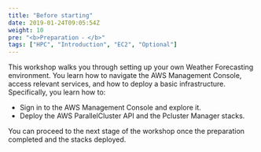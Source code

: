 ```yaml
---
title: "Before starting"
date: 2019-01-24T09:05:54Z
weight: 10
pre: "<b>Preparation ⁃ </b>"
tags: ["HPC", "Introduction", "EC2", "Optional"]
---
```


This workshop walks you through setting up your own Weather Forecasting environment. You learn how to navigate the AWS Management Console, access relevant services, and how to deploy a basic infrastructure.
Specifically, you learn how to:

- Sign in to the AWS Management Console and explore it.
- Deploy the AWS ParallelCluster API and the Pcluster Manager stacks.

You can proceed to the next stage of the workshop once the preparation completed and the stacks deployed.
